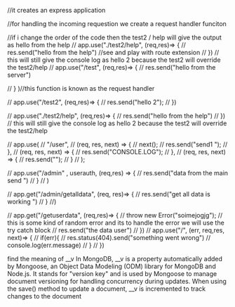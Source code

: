 //it creates an express application

//for handling the incoming requestion we create a request handler funciton

//if i change the order of the code then the test2 / help will give the output as hello from the help
// app.use("./test2/help", (req,res)=> {
//     res.send("hello from the help")  //see and play with route extension
// }) // this will still give the console log as hello 2 because the test2 will override the test2/help
// app.use("/test", (req,res)=> {
//     res.send("hello from the server")

// } )//this function is known as the request handler

// app.use("/test2", (req,res)=> {
//     res.send("hello 2");
// })

// app.use("./test2/help", (req,res)=> {
//     res.send("hello from the help")
// }) // this will still give the console log as hello 2 because the test2 will override the test2/help

// app.use(
//   "/user",
//   (req, res, next) => {
//     next();
//     res.send("send1 ");
//   },
//   (req, res, next) => {
//     res.send("CONSOLE.LOG");
//   },
//   (req, res, next) => {
//     res.send("");
//   }
// );


// app.use("/admin" , userauth, (req,res) => {
//     res.send("data from the main send ")
// }
// )


// app.get("/admin/getalldata", (req, res)=> {
//     res.send("get all data is working ")
//     }
//)




// app.get("/getuserdata", (req,res)=> {
//     throw new Error("soimejogjg"); // this is some kind of random error and its to handle the error we will use the try catch block 
//     res.send("the data user")
// })
// app.use("/", (err, req,res, next)=> {
//     if(err){
//         res.status(404).send("something went wrong")
//         console.log(err.message)
//     }
// })


find the meaning of __v 
In MongoDB, __v is a property automatically added by Mongoose, an Object Data Modeling (ODM) library for MongoDB and Node.js. It stands for "version key" and is used by Mongoose to manage document versioning for handling concurrency during updates. When using the save() method to update a document, __v is incremented to track changes to the document
